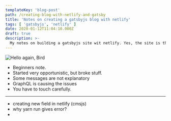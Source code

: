```yaml
---
templateKey: 'blog-post'
path: /creating-blog-with-netlify-and-gatsby
title: 'Notes on creating a gatsbyjs blog with netlify'
tags: [ 'gatsbyjs', 'netlify' ]
date: 2028-01-12T11:04:10.000Z
draft: true
description: >-
  My notes on building a gatsbyjs site wit netlify. Yes, the site is this one :)
---
```


![Hello again, Bird](/img/well-hello-bird.jpg)

- Beginners note.
- Started very opportunistic, but broke stuff.
- Some messages are not explanatory
- GraphQL is causing the issues
- You have to touch carefully.

***
- creating new field in netlify (cmsjs)
- why yarn run gives error?
-